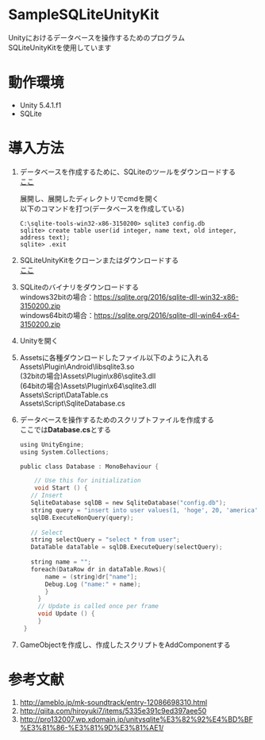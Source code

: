 # SampleSQLiteUnityKit
Unityにおけるデータベースを操作するためのプログラム  
SQLiteUnityKitを使用しています  

# 動作環境
* Unity 5.4.1.f1
* SQLite

# 導入方法
1. データベースを作成するために、SQLiteのツールをダウンロードする  
   [ここ](https://sqlite.org/2016/sqlite-tools-win32-x86-3150200.zip)  

   展開し、展開したディレクトリでcmdを開く  
   以下のコマンドを打つ(データベースを作成している)
   ```
   C:\sqlite-tools-win32-x86-3150200> sqlite3 config.db
   sqlite> create table user(id integer, name text, old integer, address text);
   sqlite> .exit
   ```

2. SQLiteUnityKitをクローンまたはダウンロードする  
   [ここ](https://github.com/Busta117/SQLiteUnityKit)

3. SQLiteのバイナリをダウンロードする  
   windows32bitの場合：<https://sqlite.org/2016/sqlite-dll-win32-x86-3150200.zip>  
   windows64bitの場合：<https://sqlite.org/2016/sqlite-dll-win64-x64-3150200.zip>  

4. Unityを開く

5. Assetsに各種ダウンロードしたファイル以下のように入れる  
   Assets\Plugin\Android\libsqlite3.so  
   (32bitの場合)Assets\Plugin\x86\sqlite3.dll  
   (64bitの場合)Assets\Plugin\x64\sqlite3.dll  
   Assets\Script\DataTable.cs  
   Assets\Script\SqliteDatabase.cs  

6. データベースを操作するためのスクリプトファイルを作成する  
   ここでは**Database.cs**とする  
   ```C sharp:Database.cs
   using UnityEngine;
   using System.Collections;
   
   public class Database : MonoBehaviour {

       // Use this for initialization
       void Start () {
      // Insert
      SqliteDatabase sqlDB = new SqliteDatabase("config.db");
      string query = "insert into user values(1, 'hoge', 20, 'america')";
      sqlDB.ExecuteNonQuery(query);
      
      // Select
      string selectQuery = "select * from user";
      DataTable dataTable = sqlDB.ExecuteQuery(selectQuery);
      
      string name = "";
      foreach(DataRow dr in dataTable.Rows){
          name = (string)dr["name"];
          Debug.Log ("name:" + name);
          }
        }
        // Update is called once per frame
        void Update () {
        }
    }
   ```

7. GameObjectを作成し、作成したスクリプトをAddComponentする

# 参考文献
1. <http://ameblo.jp/mk-soundtrack/entry-12086698310.html>
2. <http://qiita.com/hiroyuki7/items/5335e391c9ed397aee50>
3. <http://pro132007.wp.xdomain.jp/unitysqlite%E3%82%92%E4%BD%BF%E3%81%86-%E3%81%9D%E3%81%AE1/>